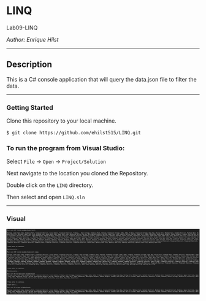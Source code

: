# LINQ

Lab09-LINQ

*Author: Enrique Hilst*

----

## Description

This is a C# console application that will query the data.json file to filter the data. 

---

### Getting Started
Clone this repository to your local machine.

```
$ git clone https://github.com/ehilst515/LINQ.git
```

### To run the program from Visual Studio:
Select ```File``` -> ```Open``` -> ```Project/Solution```

Next navigate to the location you cloned the Repository.

Double click on the ```LINQ``` directory.

Then select and open ```LINQ.sln```

---

### Visual

![Image 1](./Assests/LINQ.jpg)

